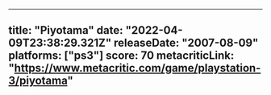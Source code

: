 
---
title: "Piyotama"
date: "2022-04-09T23:38:29.321Z"
releaseDate: "2007-08-09"
platforms: ["ps3"]
score: 70
metacriticLink: "https://www.metacritic.com/game/playstation-3/piyotama"
---

